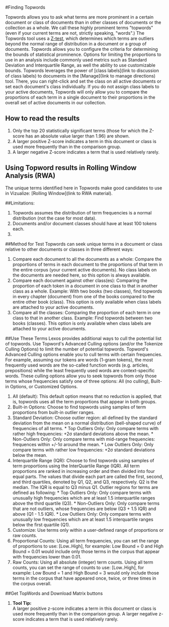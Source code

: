 #Finding Topwords

Topwords allows you to ask what terms are more prominent in a certain document or class of documents than in other classes of documents or the collection as a whole.
We call these highly prominent terms "topwords" (even if your current terms are not, strictly speaking, "words".)
The Topwords tool uses a <a href="https://en.wikipedia.org/wiki/Z-test" target="_blank">Z-test</a>,
which determines which terms are outliers beyond the normal range of distribution in a document or a
group of documents. Topwords allows you to configure the criteria for determining the bounds of statistical prominence.
Options for limiting the proportions to use in an analysis include commonly used metrics such as Standard Deviation
and Interquartile Range, as well the ability to use customizable bounds. Topwords leverages the power of
[class labels](link to discussion of class labels) to documents in the [Manage](link to manage directions) tool.
There, you can right-click and set the class on all active documents or set each document's class individually.
If you do not assign class labels to your active documents, Topwords will only allow you to compare the proportions
of each term in a single document to their proportions in the overall set of active documents in our collection.

## How to read the results
  1. Only the top 20 statistically significant terms (those for which the Z-score has an absolute value larger than 1.96) are shown. 
  2. A larger positive Z-score indicates a term in this document or class is used more frequently than in the comparison group.
  3. A larger negative Z-score indicates a term that is used relatively rarely.
  
## Using Topword results in Rolling Window Analysis (RWA)
The unique terms identified here in Topwords make good candidates to use in Vizualize: [Rolling Window](link to RWA material).
    
##Limitations: 
  1. Topwords assumes the distribution of term frequencies is a normal distribution (not the case for most data).
  2. Documents and/or document classes should have at least 100 tokens each. 
  3. 

##Method for Test
Topwords can seek unique terms in a document or class relative to other documents or classes in three different ways:
1. Compare each document to all the documents as a whole: Compare the proportions of terms in each document to the proportions of that term in the entire corpus (your current active documents). No class labels on the documents are needed here, so this option is always available.
2. Compare each document against other class(es): Comparing the proportion of each token in a document in one class to that in another class as a whole. Example: With two books (two classes), find topwords in every chapter (document) from one of the books compared to the entire other book (class). This option is only available when class labels are attached to your active documents.
3. Compare all the classes: Comparing the proportion of each term in one class to that in another class. Example: Find topwords between two books (classes). This option is only available when class labels are attached to your active documents.

##Use These Terms
Lexos provides additional ways to cull the potential list of topwords. Use Topword's Advanced Culling options (and/or the Tokenize Culling Options) to limit the number of potential topwords. Topword's Advanced Culling options enable you to cull terms with certain frequencies. For example, assuming our tokens are words (1-gram tokens), the most frequently used words are the so-called function words (e.g. articles, prepositions) while the least frequently used words are context-specific words. These culling options allow you to seek topwords from only those terms whose frequencies satisfy one of three options: All (no culling), Built-in Options, or Customized Options.

1. All (default): This default option means that no reduction is applied, that is, topwords uses all the term proportions that appear in both groups.
2. Built-in Options: Choose to find topwords using samples of term proportions from built-in outlier ranges.
  1. Standard Deviation: Choose outlier region: all defined by the standard deviation from the mean on a normal distribution (bell-shaped curve) of frequencies of all terms.
    * Top Outliers Only: Only compare terms with rather high frequencies: +2&#963; standard deviations above the mean.
    * Non-Outliers Only: Only compare terms with mid-range frequencies: frequences within +/-1&#963; around the mean.
    * Low  Outliers Only: Only compare terms with rather low frequencies: +2&#963; standard deviations below the mean.
  2. Interquartile Range (IQR): Choose to find topwords using samples of term proportions using the InterQuartile Range (IQR). All term proportions are ranked in increasing order and then divided into four equal parts. The values that divide each part are called the first, second, and third quartiles, denoted by Q1, Q2, and Q3, respectively. Q2 is the median. The IQR is equal to Q3 minus Q1. Outlier regions for terms are defined as following:
    * Top Outliers Only: Only compare terms with unusually high frequencies which are at least 1.5 interquartile ranges above the third quartile (Q3).
    * Non-Outliers Only: Only compare terms that are not outliers, whose frequencies are below (Q3 + 1.5 IQR) and above (Q1 - 1.5 IQR).
    * Low Outliers Only: Only compare terms with unusually low frequencies which are at least 1.5 interquartile ranges below the first quartile (Q1).
3. Customize: Use terms only within a user-defined range of proportions or raw counts.
  1. Proportional Counts: Using all term frequencies, you can set the range of proportions to use: \[Low..High\], for example: Low Bound = 0 and High Bound = 0.01 would include only those terms in the corpus that appear with frequencies lower than 0.01.
  2. Raw Counts:  Using all absolute (integer) term counts. Using all term counts, you can set the range of counts to use: \[Low..High\], for example:  Low Bound = 1 and High Bound = 3 would only include those terms in the corpus that have appeared once, twice, or three times in the corpus overall.

##Get TopWords and Download Matrix buttons
1. __Tool Tip:__  
A larger positive z-score indicates a term in this document or class is used more frequently than in the comparison group. A larger negative z-score indicates a term that is used relatively rarely.
